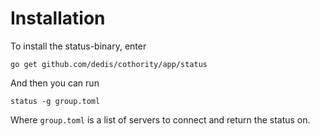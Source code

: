 # Installation

To install the status-binary, enter

```
go get github.com/dedis/cothority/app/status
```

And then you can run

```
status -g group.toml
```

Where `group.toml` is a list of servers to connect and return
the status on.
